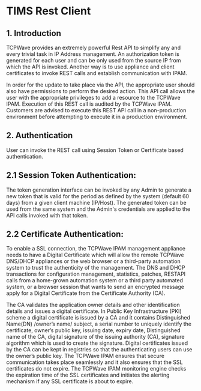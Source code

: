 # TIMS Rest Client

## 1. Introduction
TCPWave provides an extremely powerful Rest API to simplify any and every trivial task in IP Address management.
An authorization token is generated for each user and can be only used from the source IP from which the API is invoked.
Another way is to use appliance and client certificates to invoke REST calls and establish communication with IPAM.
  
In order for the update to take place via the API, the appropriate user should also have permissions to perform the desired action.
This API call allows the user with the appropriate privileges to add a resource to the TCPWave IPAM.
Execution of this REST call is audited by the TCPWave IPAM. Customers are advised to execute this REST API call in a
non-production environment before attempting to execute it in a production environment.

## 2. Authentication
User can invoke the REST call using Session Token or Certificate based authentication. 

## 2.1 Session Token Authentication:
The token generation interface can be invoked by any Admin to generate a new token that is valid for the period as defined by the system  (default 60 days) from a given client machine (IP/Host). The generated token can be used from the same system and the Admin's   credentials are applied to the API calls invoked with that token.

## 2.2 Certificate Authentication:
To enable a SSL connection, the TCPWave IPAM management appliance needs to have a Digital Certificate which will allow the remote TCPWave DNS/DHCP appliances or the web browser or a third-party automation system to trust the authenticity of the management.
The DNS and DHCP transactions for configuration management, statistics, patches, RESTAPI calls from a home-grown automation system or a third party automated system, or a browser session that wants to send an encrypted message apply for a Digital Certificate from the Certificate Authority (CA).

The CA validates the application owner details and other identification details and issues a digital certificate.
In Public Key Infrastructure (PKI) scheme a digital certificate is issued by a CA and it contains Distinguished Name(DN) /owner’s name/ subject, a serial number to uniquely identify the certificate, owner’s public key, issuing date, expiry date, Distinguished name of the CA, digital signature of the issuing authority (CA), signature algorithm which is used to create the signature. Digital certificates issued by the CA can be kept in registries so that the authenticating users can use the owner’s public key. The TCPWave IPAM ensures that secure communication takes place seamlessly and it also ensures that the SSL certificates do not expire. The TCPWave IPAM monitoring engine checks the expiration time of the SSL certificates and initiates the alerting mechanism if any SSL certificate is about to expire.



